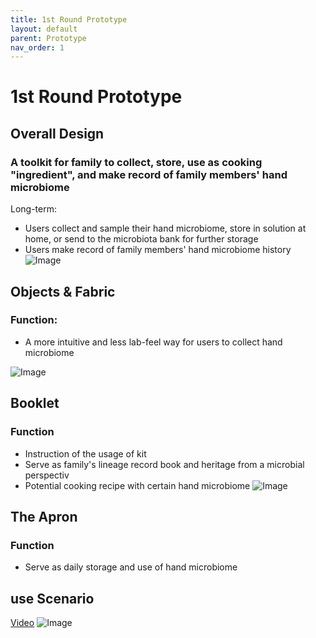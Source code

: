 ```yaml
---
title: 1st Round Prototype
layout: default
parent: Prototype
nav_order: 1
---
```


# 1st Round Prototype

## Overall Design
### A toolkit for family to collect, store, use as cooking "ingredient", and make record of family members' hand microbiome
Long-term:
- Users collect and sample their hand microbiome, store in solution at home, or send to the microbiota bank for further storage
- Users make record of family members' hand microbiome history
![Image](https://imgur.com/2jnyeQo.png)

## Objects & Fabric
### Function:
- A more intuitive and less lab-feel way for users to collect hand microbiome

![Image](https://imgur.com/TiyEOxl.png)


## Booklet
### Function
- Instruction of the usage of kit
- Serve as family's lineage record book and heritage from a microbial perspectiv
- Potential cooking recipe with certain hand microbiome
![Image](https://imgur.com/GNLG3Xc.png)

## The Apron
### Function
- Serve as daily storage and use of hand microbiome

## use Scenario
[Video](https://www.youtube.com/watch?v=PkmUeAh3Y2k&feature=youtu.be) 
![Image](https://imgur.com/OM3NGOZ.png)

